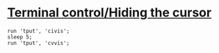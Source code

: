 [1]: http://rosettacode.org/wiki/Terminal_control/Hiding_the_cursor

# [Terminal control/Hiding the cursor][1]

```perl6
run 'tput', 'civis';
sleep 5;
run 'tput', 'cvvis';
```